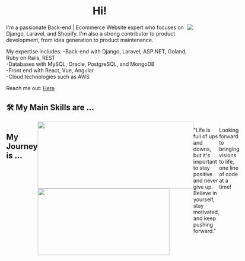 <h1 align="center">Hi!</h1>
<img align="right" src="https://visitor-badge.laobi.icu/badge?page_id=ApplyCode.ApplyCode&left_color=royalblue&right_color=black" />
I'm a passionate Back-end | Ecommerce Website expert who focuses on Django, Laravel, and Shopify.
I'm also a strong contributor to product development, from idea generation to product maintenance.

My expertise includes:
 -Back-end with Django, Laravel, ASP.NET, Goland, Ruby on Rails, REST <br>
 -Databases with MySQL, Oracle, PostgreSQL, and MongoDB <br>
 -Front end with React, Vue, Angular <br>
 -Cloud technologies such as AWS <br>

Reach me out: [Here](mailto:applymeta6@gmail.com)

## :hammer_and_wrench: My Main Skills are ...  
  <div style="display: flex; align-items: flex-start; align: center">
<table align="center">
  <tr>
    <td align="center"  width="96">
        <img src="https://skillicons.dev/icons?i=html" width="48" height="48" alt="HTML5" />
      <br>HTML5
    </td>    
    <td align="center" width="96">
        <img src="https://techstack-generator.vercel.app/js-icon.svg" alt="icon" width="65" height="65" />
      <br>JavaScript
    </td>
    <td align="center" width="96">
      <a href="#macropower-tech">
        <img src="https://techstack-generator.vercel.app/python-icon.svg" alt="icon" width="65" height="65" />
      </a>
      <br>Python
    </td>
    <td align="center" width="96">
        <img src="https://skillicons.dev/icons?i=php" width="48" height="48" alt="PHP" />
      <br>PHP
    </td>
    <td align="center" width="96">
        <img src="https://techstack-generator.vercel.app/django-icon.svg" alt="icon" width="65" height="65" />
      <br>Django
    </td>
    <td align="center"  width="96">
        <img src="https://skillicons.dev/icons?i=laravel" width="48" height="48" alt="Laravel" />
      <br>Laravel
    </td>
  </tr>
  <tr>
    <td align="center" width="96">
        <img src="https://techstack-generator.vercel.app/mysql-icon.svg" alt="icon" width="65" height="65" />
      <br>MySQL
    </td>
    <td align="center" width="96">
        <img src="https://skillicons.dev/icons?i=mongodb" width="48" height="48" alt="MongoDB" />
      <br>MongoDB
    </td>
    <td align="center" width="96">
        <img src="https://skillicons.dev/icons?i=postgres" width="48" height="48" alt="PostgreSQL" />
      <br>PostgreSQL
    </td>
    <td align="center" width="96">
        <img src="https://skillicons.dev/icons?i=css" width="48" height="48" alt="css" />
      <br>CSS
    </td>
    <td align="center" width="96">
        <img src="https://skillicons.dev/icons?i=tailwind" width="48" height="48" alt="tailwind" />
      <br>Tailwind
    </td>
    <td align="center"  width="96">
        <img src="https://skillicons.dev/icons?i=bootstrap" width="48" height="48" alt="bootstrap" />
      <br>Bootstrap
    </td>
  </tr>
  <tr>
    <td align="center" width="96">
        <img src="https://polaris.shopify.com/images/shopify-logo.svg" alt="shopify" width="65" height="65" />
      <br>Shopify
    </td> 
    <td align="center" width="96">
        <img src="https://skillicons.dev/icons?i=webflow" width="48" height="48" alt="webflow" />
      <br>Webflow
    </td>
    <td align="center" width="96">
        <img src="https://skillicons.dev/icons?i=wordpress" width="48" height="48" alt="wordpress" />
      <br>WordPress
    </td>
    <td align="center" width="96">
        <img src="https://skillicons.dev/icons?i=ruby" width="48" height="48" alt="ruby" />
      <br>Ruby
    </td>
    <td align="center" width="96">
        <img src="https://techstack-generator.vercel.app/react-icon.svg" alt="icon" width="65" height="65" />
      <br>React
    </td>
    <td align="center" width="96">
        <img src="https://techstack-generator.vercel.app/ts-icon.svg" alt="icon" width="65" height="65" />
      <br>TypeScript
    </td>
    
 </tr>
</table>
<br><br>

## My Journey is ...

<br/>
<div display="flex">
  <img width="420px" height="180px" src="https://github-readme-streak-stats.herokuapp.com/?user=ApplyCode&theme=onedark" />
  <img width="355px" height="180px" src="https://github-readme-stats.anuraghazra1.vercel.app/api/top-langs/?username=ApplyCode&layout=compact&theme=onedark" />
</div>


"Life is full of ups and downs, but it's important to stay positive and never give up. Believe in yourself, stay motivated, and keep pushing forward."

Looking forward to bringing visions to life, one line of code at a time!
